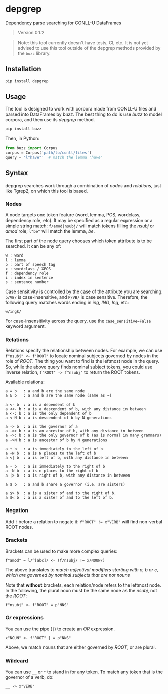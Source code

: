 # depgrep

Dependency parse searching for CONLL-U DataFrames

<!--- Don't edit the version line below manually. Let bump2version do it for you. -->
> Version 0.1.2

> Note: this tool currently doesn't have tests, CI, etc. It is not yet advised to use this tool outside of the depgrep methods provided by the `buzz` library.

## Installation

```bash
pip install depgrep
```

## Usage

The tool is designed to work with corpora made from CONLL-U files and parsed into DataFrames by *buzz*. The best thing to do is use *buzz* to model corpora, and then use its *depgrep* method.

```bash
pip install buzz
```

Then, in Python:

```python
from buzz import Corpus
corpus = Corpus('path/to/conll/files')
query = 'l"have"'  # match the lemma "have"
```

## Syntax

depgrep searches work through a combination of *nodes* and *relations*, just like Tgrep2, on which this tool is based.

### Nodes

A node targets one token feature (word, lemma, POS, wordclass, dependency role, etc). It may be specified as a regular expression or a simple string match: `f/amod|nsubj/` will match tokens filling the *nsubj* or *amod* role; `l"be"` will match the lemma, *be*.

The first part of the node query chooses which token attribute is to be searched. It can be any of:

```
w : word
l : lemma
p : part of speech tag
x : wordclass / XPOS
f : dependency role
i : index in sentence
s : sentence number
```

Case sensitivity is controlled by the case of the attribute you are searching: `p/VB/` is case-insensitive, and `P/VB/` is case sensitive. Therefore, the following query matches words ending in *ing*, *ING*, *Ing*, etc:

```
w/ing$/
```

For case-insensitivity across the query, use the `case_sensitive=False` keyword argument.

### Relations

Relations specify the relationship between nodes. For example, we can use `f"nsubj" <- f"ROOT"` to locate nominal subjects governed by nodes in the role of *ROOT*. The thing you want to find is the leftmost node in the query. So, while the above query finds nominal subject tokens, you could use inverse relation, `f"ROOT" -> f"nsubj"` to return the ROOT tokens.

Available relations:

```
a = b   : a and b are the same node
a & b   : a and b are the same node (same as =)

a <- b  : a is a dependent of b
a <<- b : a is a descendent of b, with any distance in between
a <-: b : a is the only dependent of b
a <-N b : a is descendent of b by N generations

a -> b  : a is the governor of a
a ->> b : a is an ancestor of b, with any distance in between
a ->: b : a is the only governor of b (as is normal in many grammars)
a ->N b : a is ancestor of b by N generations

a + b   : a is immediately to the left of b
a +N b  : a is N places to the left of b
a <| b  : a is left of b, with any distance in between

a - b   : a is immediately to the right of b
a -N b  : a is n places to the right of b
a |> b  : a is right of b, with any distance in between

a $ b   : a and b share a governor (i.e. are sisters)

a $> b  : a is a sister of and to the right of b.
a $< b  : a is a sister of and to the left of b.

```

### Negation

Add `!` before a relation to negate it: `f"ROOT" != x"VERB"` will find non-verbal ROOT nodes.

### Brackets

Brackets can be used to make more complex queries:

```
f"amod" = l/^[abc]/ <- (f/nsubj/ != x/NOUN/)
```

The above translates to *match adjectival modifiers starting with a, b or c, which are governed by nominal subjects that are not nouns*

Note that **without** brackets, each relation/node refers to the leftmost node. In the following, the plural noun must be the same node as the *nsubj*, not the *ROOT*:

```
f"nsubj" <- f"ROOT" = p"NNS"
```

### *Or* expressions

You can use the pipe (`|`) to create an *OR* expression.

```
x"NOUN" <- f"ROOT" | = p"NNS"
```

Above, we match nouns that are either governed by *ROOT*, or are plural.

### Wildcard

You can use `__` or `*` to stand in for any token. To match any token that is the governor of a verb, do:

```
__ -> x"VERB"
```
